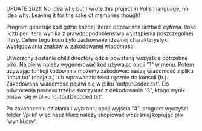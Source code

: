   UPDATE 2021:
   No idea why but I wrote this project in Polish language, no idea why. Leaving it for the sake of memories though!

  Program generuje kod gdzie każdej literze odpowiada liczba 6 cyfowa. Ilość liczb per litera wynika z prawdpopodobieństwa wystąpienia poszczególnej litery. Celem tego kodu było zachowanie idealnej charakterystyki występowania znaków w zakodowanej wiadomości.

  Utworzony zostanie child directory gdzie powstaną wszystkie potrzebne pliki. Najpierw należy wygenerować kod używając opcji "1" w menu. Potem używając funkcji kodowania możemy zakodować naszą wiadomość z pliku 'input.txt' (opcja a.) lub wprowadzic tekst ręcznie do konsoli (b.). Zakodowana wiadomość pojawi się w pliku 'outputCoded.txt'. Do odwrócenia procesu trzeba skorzystać z dekodowania "3", któgo wynik pojawi się w pliku 'outputDecoded.txt'. 
  
  Po zakończeniu działania i wybraniu opcji wyjścia "4", program wyczyści folder '/pliki' więc nasz klucz należy skopiować wcześniej kopiując plik 'wyniki.csv'.
  

